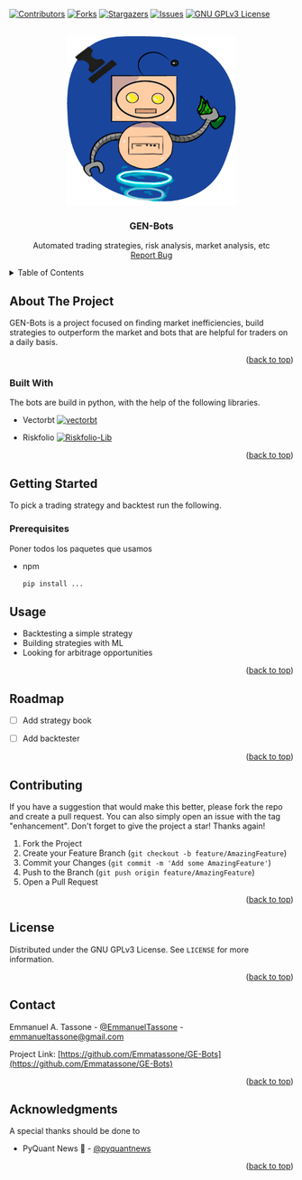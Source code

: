<a name="readme-top"></a>

<!-- PROJECT SHIELDS -->
<!--
*** I'm using markdown "reference style" links for readability.
*** Reference links are enclosed in brackets [ ] instead of parentheses ( ).
*** See the bottom of this document for the declaration of the reference variables
*** for contributors-url, forks-url, etc. This is an optional, concise syntax you may use.
*** https://www.markdownguide.org/basic-syntax/#reference-style-links
-->
[![Contributors][contributors-shield]][contributors-url]
[![Forks][forks-shield]][forks-url]
[![Stargazers][stars-shield]][stars-url]
[![Issues][issues-shield]][issues-url]
[![GNU GPLv3 License][license-shield]][license-url]



<!-- PROJECT LOGO -->
<br />
<div align="center">
  <a href="https://github.com/Emmatassone/GE-Bots/README.md">
    <img src="images/bots-ppi-logo.png" alt="Logo" width="300" height="300">
  </a>

  <h3 align="center">GEN-Bots</h3>

  <p align="center">
    Automated trading strategies, risk analysis, market analysis, etc
    <br />
    <a href="https://github.com/Emmatassone/GE-Bots/issues">Report Bug</a> 
  </p>
</div>



<!-- TABLE OF CONTENTS -->
<details>
  <summary>Table of Contents</summary>
  <ol>
    <li>
      <a href="#about-the-project">About The Project</a>
      <ul>
        <li><a href="#built-with">Built With</a></li>
      </ul>
    </li>
    <li>
      <a href="#getting-started">Getting Started</a>
      <ul>
        <li><a href="#prerequisites">Prerequisites</a></li>
      </ul>
    </li>
    <li><a href="#usage">Usage</a></li>
    <li><a href="#roadmap">Roadmap</a></li>
    <li><a href="#contributing">Contributing</a></li>
    <li><a href="#license">License</a></li>
    <li><a href="#contact">Contact</a></li>
  </ol>
</details>



<!-- ABOUT THE PROJECT -->
## About The Project

GEN-Bots is a project focused on finding market inefficiencies, build strategies to outperform the market and bots that are helpful for traders on a daily basis.


<p align="right">(<a href="#readme-top">back to top</a>)</p>



### Built With

The bots are build in python, with the help of the following libraries.

*  Vectorbt
[![vectorbt][vectorbt-image]][vectorbt-url]
   
*  Riskfolio
[![Riskfolio-Lib][riskfolio-image]][riskfolio-url]


<p align="right">(<a href="#readme-top">back to top</a>)</p>



<!-- GETTING STARTED -->
## Getting Started

To pick a trading strategy and backtest run the following.

### Prerequisites

Poner todos los paquetes que usamos
* npm
  ```sh
  pip install ...
  ```

<!-- USAGE EXAMPLES -->
## Usage

- Backtesting a simple strategy
- Building strategies with ML
- Looking for arbitrage opportunities


<p align="right">(<a href="#readme-top">back to top</a>)</p>



<!-- ROADMAP -->
## Roadmap

- [ ] Add strategy book
- [ ] Add backtester


<p align="right">(<a href="#readme-top">back to top</a>)</p>



<!-- CONTRIBUTING -->
## Contributing

If you have a suggestion that would make this better, please fork the repo and create a pull request. You can also simply open an issue with the tag "enhancement".
Don't forget to give the project a star! Thanks again!

1. Fork the Project
2. Create your Feature Branch (`git checkout -b feature/AmazingFeature`)
3. Commit your Changes (`git commit -m 'Add some AmazingFeature'`)
4. Push to the Branch (`git push origin feature/AmazingFeature`)
5. Open a Pull Request

<p align="right">(<a href="#readme-top">back to top</a>)</p>



<!-- LICENSE -->
## License

Distributed under the GNU GPLv3 License. See `LICENSE` for more information.

<p align="right">(<a href="#readme-top">back to top</a>)</p>



<!-- CONTACT -->
## Contact

Emmanuel A. Tassone - [@EmmanuelTassone](https://twitter.com/EmmanuelTassone) - emmanueltassone@gmail.com

Project Link: [https://github.com/Emmatassone/GE-Bots](https://github.com/Emmatassone/GE-Bots)

<p align="right">(<a href="#readme-top">back to top</a>)</p>



<!-- ACKNOWLEDGMENTS -->
## Acknowledgments

A special thanks should be done to 

* PyQuant News 🐍 - [@pyquantnews](https://twitter.com/pyquantnews)

<p align="right">(<a href="#readme-top">back to top</a>)</p>



<!-- MARKDOWN LINKS & IMAGES -->
<!-- https://www.markdownguide.org/basic-syntax/#reference-style-links -->
[contributors-shield]: https://img.shields.io/github/contributors/Emmatassone/GE-Bots.svg?style=for-the-badge
[contributors-url]: https://github.com/Emmatassone/GE-Bots/graphs/contributors
[forks-shield]: https://img.shields.io/github/forks/Emmatassone/GE-Bots.svg?style=for-the-badge
[forks-url]: https://github.com/Emmatassone/GE-Bots/network/members
[stars-shield]: https://img.shields.io/github/stars/Emmatassone/GE-Bots.svg?style=for-the-badge
[stars-url]: https://github.com/Emmatassone/GE-Bots/stargazers
[issues-shield]: https://img.shields.io/github/issues/Emmatassone/GE-Bots.svg?style=for-the-badge
[issues-url]: https://github.com/Emmatassone/GE-Bots/issues
[license-shield]: https://img.shields.io/github/license/Emmatassone/GE-Bots.svg?style=for-the-badge
[license-url]: https://github.com/Emmatassone/GE-Bots/blob/master/LICENSE
[vectorbt-image]: https://vectorbt.dev/assets/logo/header.svg
[vectorbt-url]: https://vectorbt.dev/
[riskfolio-image]: https://raw.githubusercontent.com/dcajasn/Riskfolio-Lib/master/docs/source/images/MSV_Frontier.png
[riskfolio-url]: https://riskfolio-lib.readthedocs.io/en/latest/
